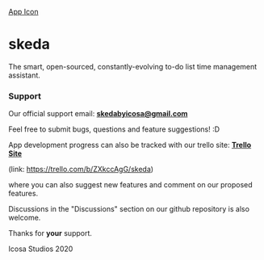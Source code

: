 [App Icon](180.png)

# skeda
The smart, open-sourced, constantly-evolving to-do list time management assistant.

### Support

Our official support email: [**skedabyicosa@gmail.com**](skedabyicosa@gmail.com)

Feel free to submit bugs, questions and feature suggestions! :D

App development progress can also be tracked with our trello site: [**Trello Site**](https://trello.com/b/ZXkccAgG/skeda)

(link: https://trello.com/b/ZXkccAgG/skeda)

where you can also suggest new features and comment on our proposed features.

Discussions in the "Discussions" section on our github repository is also welcome.

Thanks for **your** support.

Icosa Studios 2020

